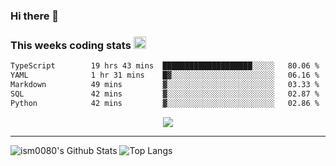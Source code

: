 ### Hi there 👋

<!--START_SECTION:giphy-->
<!--END_SECTION:giphy-->

### This weeks coding stats <img src="https://media1.giphy.com/media/LmNwrBhejkK9EFP504/giphy.gif?cid=ecf05e4723nsktnyyj53u162g7cy5rjqfg6gz06kxdg5y55g&rid=giphy.gif" width="20" height="20" />
<!--START_SECTION:waka-->

```txt
TypeScript        19 hrs 43 mins  ████████████████████░░░░░   80.06 %
YAML              1 hr 31 mins    █▓░░░░░░░░░░░░░░░░░░░░░░░   06.16 %
Markdown          49 mins         ▓░░░░░░░░░░░░░░░░░░░░░░░░   03.33 %
SQL               42 mins         ▓░░░░░░░░░░░░░░░░░░░░░░░░   02.87 %
Python            42 mins         ▓░░░░░░░░░░░░░░░░░░░░░░░░   02.86 %
```

<!--END_SECTION:waka-->

<!--START_SECTION:comicstrip-->
<p align="center">
 <a href="https://xkcd.com/">
 <img src="https://imgs.xkcd.com/comics/dual_roomba.png" />
</a>
</p>
<!--END_SECTION:comicstrip-->

---

![ism0080's Github Stats](https://github-readme-stats.vercel.app/api?username=ism0080&show_icons=true%hide_border=true&hide=issues)
![Top Langs](https://github-readme-stats.vercel.app/api/top-langs/?username=ism0080&layout=compact)

<!--
**ism0080/ism0080** is a ✨ _special_ ✨ repository because its `README.md` (this file) appears on your GitHub profile.

Here are some ideas to get you started:

- 🔭 I’m currently working on ...
- 🌱 I’m currently learning ...
- 👯 I’m looking to collaborate on ...
- 🤔 I’m looking for help with ...
- 💬 Ask me about ...
- 📫 How to reach me: ...
- 😄 Pronouns: ...
- ⚡ Fun fact: ...
-->
